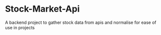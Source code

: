 # Stock-Market-Api
A backend project to gather stock data from apis and normalise for ease of use in projects
